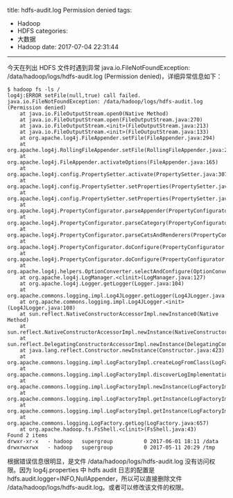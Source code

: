 title: hdfs-audit.log Permission denied
tags:
  - Hadoop
  - HDFS
categories:
  - 大数据
  - Hadoop
date: 2017-07-04 22:31:44
---

今天在列出 HDFS 文件时遇到异常 java.io.FileNotFoundException: /data/hadoop/logs/hdfs-audit.log (Permission denied)，详细异常信息如下：

<!-- more -->

    $ hadoop fs -ls /
    log4j:ERROR setFile(null,true) call failed.
    java.io.FileNotFoundException: /data/hadoop/logs/hdfs-audit.log (Permission denied)
        at java.io.FileOutputStream.open0(Native Method)
        at java.io.FileOutputStream.open(FileOutputStream.java:270)
        at java.io.FileOutputStream.<init>(FileOutputStream.java:213)
        at java.io.FileOutputStream.<init>(FileOutputStream.java:133)
        at org.apache.log4j.FileAppender.setFile(FileAppender.java:294)
        at org.apache.log4j.RollingFileAppender.setFile(RollingFileAppender.java:207)
        at org.apache.log4j.FileAppender.activateOptions(FileAppender.java:165)
        at org.apache.log4j.config.PropertySetter.activate(PropertySetter.java:307)
        at org.apache.log4j.config.PropertySetter.setProperties(PropertySetter.java:172)
        at org.apache.log4j.config.PropertySetter.setProperties(PropertySetter.java:104)
        at org.apache.log4j.PropertyConfigurator.parseAppender(PropertyConfigurator.java:842)
        at org.apache.log4j.PropertyConfigurator.parseCategory(PropertyConfigurator.java:768)
        at org.apache.log4j.PropertyConfigurator.parseCatsAndRenderers(PropertyConfigurator.java:672)
        at org.apache.log4j.PropertyConfigurator.doConfigure(PropertyConfigurator.java:516)
        at org.apache.log4j.PropertyConfigurator.doConfigure(PropertyConfigurator.java:580)
        at org.apache.log4j.helpers.OptionConverter.selectAndConfigure(OptionConverter.java:526)
        at org.apache.log4j.LogManager.<clinit>(LogManager.java:127)
        at org.apache.log4j.Logger.getLogger(Logger.java:104)
        at org.apache.commons.logging.impl.Log4JLogger.getLogger(Log4JLogger.java:262)
        at org.apache.commons.logging.impl.Log4JLogger.<init>(Log4JLogger.java:108)
        at sun.reflect.NativeConstructorAccessorImpl.newInstance0(Native Method)
        at sun.reflect.NativeConstructorAccessorImpl.newInstance(NativeConstructorAccessorImpl.java:62)
        at sun.reflect.DelegatingConstructorAccessorImpl.newInstance(DelegatingConstructorAccessorImpl.java:45)
        at java.lang.reflect.Constructor.newInstance(Constructor.java:423)
        at org.apache.commons.logging.impl.LogFactoryImpl.createLogFromClass(LogFactoryImpl.java:1025)
        at org.apache.commons.logging.impl.LogFactoryImpl.discoverLogImplementation(LogFactoryImpl.java:844)
        at org.apache.commons.logging.impl.LogFactoryImpl.newInstance(LogFactoryImpl.java:541)
        at org.apache.commons.logging.impl.LogFactoryImpl.getInstance(LogFactoryImpl.java:292)
        at org.apache.commons.logging.impl.LogFactoryImpl.getInstance(LogFactoryImpl.java:269)
        at org.apache.commons.logging.LogFactory.getLog(LogFactory.java:657)
        at org.apache.hadoop.fs.FsShell.<clinit>(FsShell.java:43)
    Found 2 items
    drwxr-xr-x   - hadoop   supergroup          0 2017-06-01 18:11 /data
    drwxrwxrwx   - hadoop   supergroup          0 2017-05-11 20:29 /tmp

根据错误信息很明显，是文件 /data/hadoop/logs/hdfs-audit.log 没有访问权限。因为 log4j.properties 中 hdfs audit 日志的配置是 hdfs.audit.logger=INFO,NullAppender，所以可以直接删除文件 /data/hadoop/logs/hdfs-audit.log。或者可以修改该文件的权限。

